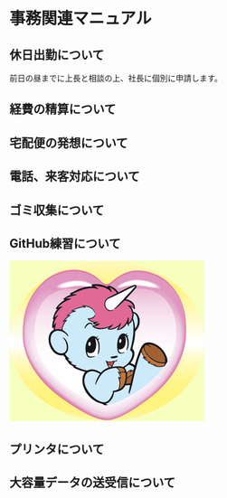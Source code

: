 # 事務関連マニュアル
## 休日出勤について
前日の昼までに上長と相談の上、社長に個別に申請します。
## 経費の精算について
## 宅配便の発想について
## 電話、来客対応について
## ゴミ収集について
## GitHub練習について
![ユニコ](img/unico.jpg)
## プリンタについて
## 大容量データの送受信について